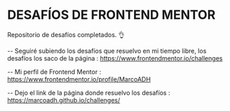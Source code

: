 # DESAFÍOS DE FRONTEND MENTOR

Repositorio de desafíos completados. 👌

-- Seguiré subiendo los desafíos que resuelvo en mi tiempo libre, los desafíos los saco de la página : https://www.frontendmentor.io/challenges

-- Mi perfil de Frontend Mentor : https://www.frontendmentor.io/profile/MarcoADH

-- Dejo el link de la página donde resuelvo los desafíos :  https://marcoadh.github.io/challenges/
